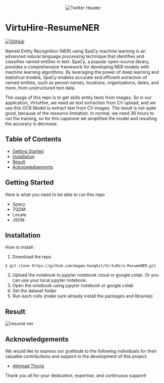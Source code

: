 <div align="center">
  <img src="https://i.ibb.co/4gwmyqT/Twitter-header-4.png" alt="Twitter Header">
</div>

# VirtuHire-ResumeNER

[![GitHub](https://img.shields.io/badge/GitHub-View_on_GitHub-lightgrey.svg)](https://github.com/magma-bangkit/VirtuHire-ResumeNER)

Named Entity Recognition (NER) using SpaCy machine learning is an advanced natural language processing technique that identifies and classifies named entities in text. SpaCy, a popular open-source library, provides a comprehensive framework for developing NER models with machine learning algorithms. By leveraging the power of deep learning and statistical models, SpaCy enables accurate and efficient extraction of named entities, such as person names, locations, organizations, dates, and more, from unstructured text data.

The usage of this repo is to get skills entity texts from images. So in our application, VirtuHire, we need an text extraction from CV upload, and we use this OCR Model to extract text from CV images. The result is not quite good, because of the resource limitation. In normal, we need 36 hours to run the training, so for this capstone we simplified the model and resulting the accuracy is decrease.

## Table of Contents

- [Getting Started](#getting-started)
- [Installation](#installation)
- [Result](#result)
- [Acknowledgements](#acknowledgements)

## Getting Started
Here is what you need to be able to run this repo

- Spacy
- TQDM
- Locale
- JSON

## Installation
How to install :
1. Download the repo
```
$ git clone https://github.com/magma-bangkit/VirtuHire-ResumeNER.git
```
2. Upload the notebook to jupyter notebook cloud or google colab. Or you can use your local jupyter notebook.
3. Open the notebook using jupyter notebook or google colab
4. Set the dataset folder
5. Run each cells (make sure already install the packages and libraries)

## Result
![resume ner](https://github.com/magma-bangkit/VirtuHire-ResumeNER/assets/70988407/9b286841-bfe1-4a04-bdf9-237e2f9dd78d)


## Acknowledgements

We would like to express our gratitude to the following individuals for their valuable contributions and support in the development of this project:

- [Akhmad Thoriq](https://github.com/itstor)

Thank you all for your dedication, expertise, and continuous support!
